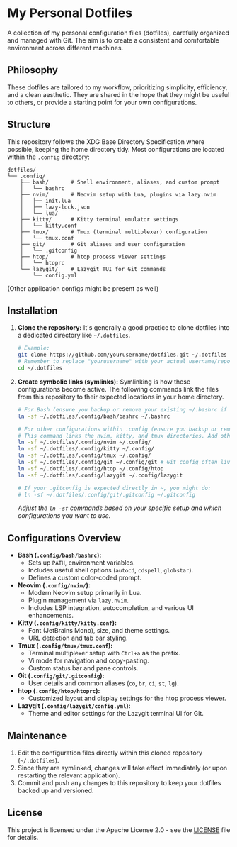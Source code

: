 # My Personal Dotfiles

A collection of my personal configuration files (dotfiles), carefully organized and managed with Git. The aim is to create a consistent and comfortable environment across different machines.

## Philosophy

These dotfiles are tailored to my workflow, prioritizing simplicity, efficiency, and a clean aesthetic. They are shared in the hope that they might be useful to others, or provide a starting point for your own configurations.

## Structure

This repository follows the XDG Base Directory Specification where possible, keeping the home directory tidy. Most configurations are located within the `.config` directory:

```text
dotfiles/
└── .config/
    ├── bash/       # Shell environment, aliases, and custom prompt
    │   └── bashrc
    ├── nvim/       # Neovim setup with Lua, plugins via lazy.nvim
    │   ├── init.lua
    │   ├── lazy-lock.json
    │   └── lua/
    ├── kitty/      # Kitty terminal emulator settings
    │   └── kitty.conf
    ├── tmux/       # Tmux (terminal multiplexer) configuration
    │   └── tmux.conf
    ├── git/        # Git aliases and user configuration
    │   └── .gitconfig
    ├── htop/       # htop process viewer settings
    │   └── htoprc
    └── lazygit/    # Lazygit TUI for Git commands
        └── config.yml
```

(Other application configs might be present as well)

## Installation

1. **Clone the repository:**
   It's generally a good practice to clone dotfiles into a dedicated directory like `~/.dotfiles`.

   ```bash
   # Example:
   git clone https://github.com/yourusername/dotfiles.git ~/.dotfiles
   # Remember to replace "yourusername" with your actual username/repo!
   cd ~/.dotfiles
   ```

2. **Create symbolic links (symlinks):**
   Symlinking is how these configurations become active. The following commands link the files from this repository to their expected locations in your home directory.

   ```bash
   # For Bash (ensure you backup or remove your existing ~/.bashrc if needed)
   ln -sf ~/.dotfiles/.config/bash/bashrc ~/.bashrc

   # For other configurations within .config (ensure you backup or remove existing configs)
   # This command links the nvim, kitty, and tmux directories. Add other directories as needed.
   ln -sf ~/.dotfiles/.config/nvim ~/.config/
   ln -sf ~/.dotfiles/.config/kitty ~/.config/
   ln -sf ~/.dotfiles/.config/tmux ~/.config/
   ln -sf ~/.dotfiles/.config/git ~/.config/git # Git config often lives in ~/.config/git
   ln -sf ~/.dotfiles/.config/htop ~/.config/htop
   ln -sf ~/.dotfiles/.config/lazygit ~/.config/lazygit

   # If your .gitconfig is expected directly in ~, you might do:
   # ln -sf ~/.dotfiles/.config/git/.gitconfig ~/.gitconfig
   ```

   _Adjust the `ln -sf` commands based on your specific setup and which configurations you want to use._

## Configurations Overview

- **Bash (`.config/bash/bashrc`):**
  - Sets up `PATH`, environment variables.
  - Includes useful shell options (`autocd`, `cdspell`, `globstar`).
  - Defines a custom color-coded prompt.
- **Neovim (`.config/nvim/`):**
  - Modern Neovim setup primarily in Lua.
  - Plugin management via `lazy.nvim`.
  - Includes LSP integration, autocompletion, and various UI enhancements.
- **Kitty (`.config/kitty/kitty.conf`):**
  - Font (JetBrains Mono), size, and theme settings.
  - URL detection and tab bar styling.
- **Tmux (`.config/tmux/tmux.conf`):**
  - Terminal multiplexer setup with `Ctrl+a` as the prefix.
  - Vi mode for navigation and copy-pasting.
  - Custom status bar and pane controls.
- **Git (`.config/git/.gitconfig`):**
  - User details and common aliases (`co`, `br`, `ci`, `st`, `lg`).
- **htop (`.config/htop/htoprc`):**
  - Customized layout and display settings for the htop process viewer.
- **Lazygit (`.config/lazygit/config.yml`):**
  - Theme and editor settings for the Lazygit terminal UI for Git.

## Maintenance

1. Edit the configuration files directly within this cloned repository (`~/.dotfiles`).
2. Since they are symlinked, changes will take effect immediately (or upon restarting the relevant application).
3. Commit and push any changes to this repository to keep your dotfiles backed up and versioned.

## License

This project is licensed under the Apache License 2.0 - see the [LICENSE](LICENSE) file for details.
